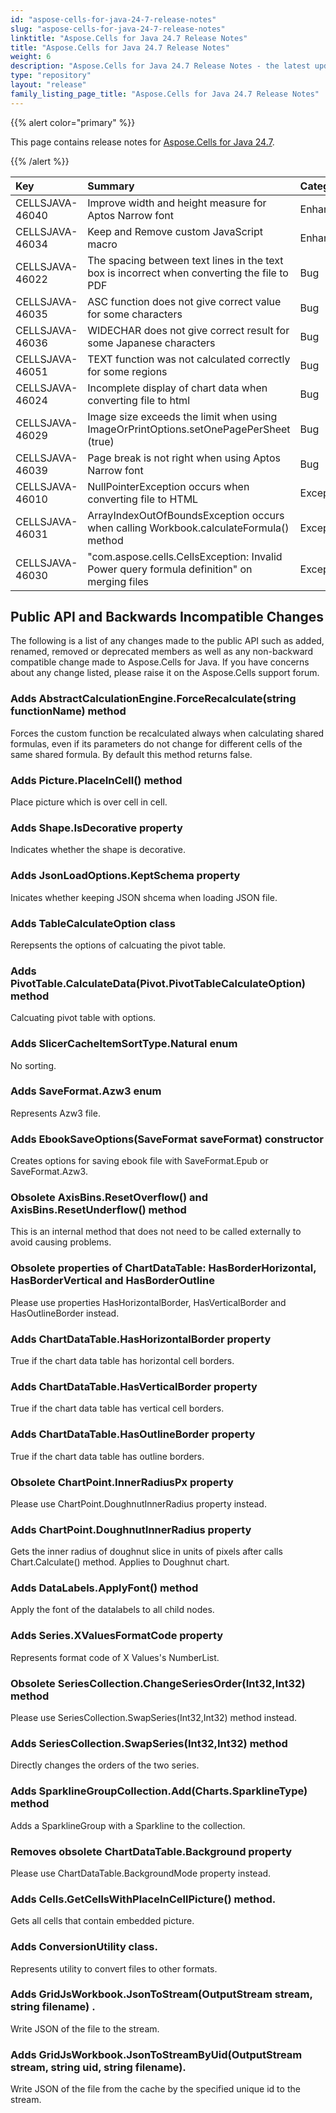 ```yaml
---
id: "aspose-cells-for-java-24-7-release-notes"
slug: "aspose-cells-for-java-24-7-release-notes"
linktitle: "Aspose.Cells for Java 24.7 Release Notes"
title: "Aspose.Cells for Java 24.7 Release Notes"
weight: 6
description: "Aspose.Cells for Java 24.7 Release Notes - the latest updates and fixes."
type: "repository"
layout: "release"
family_listing_page_title: "Aspose.Cells for Java 24.7 Release Notes"
---
```


{{% alert color="primary" %}}

This page contains release notes for [Aspose.Cells for Java 24.7](https://releases.aspose.com/cells/java/24-7/).

{{% /alert %}}

|**Key**|**Summary**|**Category**|
| :- | :- | :- |
|CELLSJAVA-46040|Improve width and height measure for Aptos Narrow font|Enhancement
|CELLSJAVA-46034|Keep and Remove custom JavaScript macro|Enhancement
|CELLSJAVA-46022|The spacing between text lines in the text box is incorrect when converting the file to PDF|Bug
|CELLSJAVA-46035|ASC function does not give correct value for some characters|Bug
|CELLSJAVA-46036|WIDECHAR does not give correct result for some Japanese characters|Bug
|CELLSJAVA-46051|TEXT function was not calculated correctly for some regions|Bug
|CELLSJAVA-46024|Incomplete display of chart data when converting file to html|Bug
|CELLSJAVA-46029|Image size exceeds the limit when using ImageOrPrintOptions.setOnePagePerSheet (true)|Bug
|CELLSJAVA-46039|Page break is not right when using Aptos Narrow font|Bug
|CELLSJAVA-46010|NullPointerException occurs when converting file to HTML|Exception
|CELLSJAVA-46031|ArrayIndexOutOfBoundsException occurs when calling Workbook.calculateFormula() method|Exception
|CELLSJAVA-46030|"com.aspose.cells.CellsException: Invalid Power query formula definition" on merging files|Exception

## **Public API and Backwards Incompatible Changes**

The following is a list of any changes made to the public API such as added, renamed, removed or deprecated members as well as any non-backward compatible change made to Aspose.Cells for Java. If you have concerns about any change listed, please raise it on the Aspose.Cells support forum.

### **Adds AbstractCalculationEngine.ForceRecalculate(string functionName) method**

Forces the custom function be recalculated always when calculating shared formulas, even if its parameters do not change for different cells of the same shared formula. By default this method returns false.

### **Adds Picture.PlaceInCell() method**

Place picture which is over cell in cell.

### **Adds Shape.IsDecorative property**

Indicates whether the shape is decorative.

### **Adds JsonLoadOptions.KeptSchema property**

Inicates whether keeping JSON shcema when loading JSON file.

### **Adds TableCalculateOption class**

Rerepsents the options of calcuating the pivot table.

### **Adds PivotTable.CalculateData(Pivot.PivotTableCalculateOption) method**

Calcuating pivot table with options.

### **Adds SlicerCacheItemSortType.Natural enum**

No sorting.

### **Adds SaveFormat.Azw3 enum**

Represents Azw3 file.

### **Adds EbookSaveOptions(SaveFormat saveFormat) constructor**

Creates options for saving ebook file with SaveFormat.Epub or SaveFormat.Azw3.

### **Obsolete AxisBins.ResetOverflow() and AxisBins.ResetUnderflow() method**

This is an internal method that does not need to be called externally to avoid causing problems.

### **Obsolete properties of ChartDataTable: HasBorderHorizontal, HasBorderVertical and HasBorderOutline**

Please use properties HasHorizontalBorder, HasVerticalBorder and HasOutlineBorder instead.

### **Adds ChartDataTable.HasHorizontalBorder property**

True if the chart data table has horizontal cell borders.

### **Adds ChartDataTable.HasVerticalBorder property**

True if the chart data table has vertical cell borders.

### **Adds ChartDataTable.HasOutlineBorder property**

True if the chart data table has outline borders.

### **Obsolete ChartPoint.InnerRadiusPx property**

Please use ChartPoint.DoughnutInnerRadius property instead.

### **Adds ChartPoint.DoughnutInnerRadius property**

Gets the inner radius of doughnut slice in units of pixels after calls Chart.Calculate() method. Applies to Doughnut chart.

### **Adds DataLabels.ApplyFont() method**

Apply the font of the datalabels to all child nodes.

### **Adds Series.XValuesFormatCode property**

Represents format code of X Values's NumberList.

### **Obsolete SeriesCollection.ChangeSeriesOrder(Int32,Int32) method**

Please use SeriesCollection.SwapSeries(Int32,Int32) method instead.

### **Adds SeriesCollection.SwapSeries(Int32,Int32) method**

Directly changes the orders of the two series.

### **Adds SparklineGroupCollection.Add(Charts.SparklineType) method**

Adds a SparklineGroup with a Sparkline to the collection.

### **Removes obsolete ChartDataTable.Background property**

Please use ChartDataTable.BackgroundMode property instead.

### **Adds Cells.GetCellsWithPlaceInCellPicture() method.**

Gets all cells that contain embedded picture.

### **Adds ConversionUtility class.**

Represents utility to convert files to other formats.

### **Adds GridJsWorkbook.JsonToStream(OutputStream stream, string filename) .**

Write JSON of the file to the stream.

### **Adds GridJsWorkbook.JsonToStreamByUid(OutputStream stream, string uid, string filename).**

Write JSON of the file from the cache by the specified unique id to the stream.